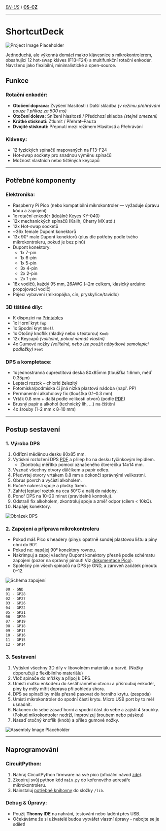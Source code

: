 [*EN-US*](https://github.com/MichalJef/ShortcutDeck/blob/main/README.md) / [**CS-CZ**](https://github.com/MichalJef/ShortcutDeck/blob/main/README_CZ.md)

---

# ShortcutDeck

![Project Image Placeholder](https://github.com/MichalJef/ShortcutDeck/blob/main/docs/ShortcutDeckLogo.png)

Jednoduchá, ale výkonná domácí makro klávesnice s mikrokontrolerem, obsahující 12 hot-swap kláves (F13–F24) a multifunkční rotační enkodér. Navrženo jako flexibilní, minimalistické a open-source.

## Funkce

### Rotační enkodér:
- **Otočení doprava:** Zvýšení hlasitosti / Další skladba *(v režimu přehrávání pouze 1 příkaz za 500 ms)*
- **Otočení doleva:** Snížení hlasitosti / Předchozí skladba *(stejné omezení)*
- **Krátké stisknutí:** Ztlumit / Přehrát–Pauza
- **Dvojité stisknutí:** Přepnutí mezi režimem Hlasitosti a Přehrávání

### Klávesy:
- 12 fyzických spínačů mapovaných na F13–F24
- Hot-swap sockety pro snadnou výměnu spínačů
- Možnost vlastních nebo tištěných keycapů

---

## Potřebné komponenty

### Elektronika:
- Raspberry Pi Pico (nebo kompatibilní mikrokontroler — vyžaduje úpravu kódu a zapojení)
- 1x rotační enkodér (ideálně Keyes KY-040)
- 12x mechanických spínačů (Kailh, Cherry MX atd.)
- 12x Hot-swap socketů
- ~36x female Dupont konektorů
- 13x 90° male Dupont konektorů (plus dle potřeby podle tvého mikrokontroleru, pokud je bez pinů)
- Dupont konektory:
  - 1x 7-pin  
  - 1x 6-pin  
  - 1x 5-pin  
  - 3x 4-pin  
  - 2x 2-pin  
  - 2x 1-pin
- 18x vodičů, každý 95 mm, 26AWG (~2m celkem, klasický arduino propojovací vodič)
- Pájecí vybavení (mikropájka, cín, pryskyřice/tavidlo)

### 3D tištěné díly:
- K dispozici na [Printables](https://www.printables.com/model/1300028-shortcutdeck-printable-parts)
- 1x Horní kryt `Top`
- 1x Spodní kryt `Shell`
- 1x Otočný knoflík (hladký nebo s texturou) `Knob`
- 12x Keycapů *(volitelné, pokud nemáš vlastní)*  
- 4x Gumové nožky *(volitelné, nebo lze použít nábytkové samolepicí podložky)* `Feet`

### DPS a kompletace:
- 1x jednostranná cuprextitová deska 80x85mm (tloušťka 1.6mm, měď 0.35µm)
- Leptací roztok – chlorid železitý
- Fotomiska/podmiska či jiná nízká plastová nádoba (např. PP)
- Permanentní alkoholový fix (tloušťka 0.1–0.3 mm)
- Vrták 0.8 mm + další podle velikosti otvorů (podle [PDF](https://github.com/MichalJef/ShortcutDeck/blob/main/ShortcutDeck%20PCB%20v1.pdf))
- Brusný papír a alkohol (technický líh, ...) na čištění
- 4x šrouby (1–2 mm x 8–10 mm)

---

## Postup sestavení

### 1. Výroba DPS
1. Odřízni měděnou desku 80x85 mm.
2. Vytiskni rozložení DPS [PDF](https://github.com/MichalJef/ShortcutDeck/blob/main/ShortcutDeck%20PCB%20v1.pdf) a přilep ho na desku tyčinkovým lepidlem.
   - Zkontroluj měřítko pomocí označeného čtverečku 14x14 mm.
3. Vyznač všechny otvory důlčíkem a papír odlep.
4. Předvrtej otvory vrtákem 0.8 mm a dokonči správnými velikostmi.
5. Obrus povrch a vyčisti alkoholem.
6. Ručně nakresli spoje a plošky fixem.
7. Zahřej leptací roztok na cca 50°C  a nalij do nádoby.
8. Ponoř DPS na 10–20 minut (pravidelně kontroluj).
9. Odstraň fix alkoholem, zkontroluj spoje a změř odpor (cílem < 10kΩ).
10. Napájej konektory.

![Obrázek DPS](https://github.com/MichalJef/ShortcutDeck/blob/main/docs/PCB%20preview.jpg)

### 2. Zapojení a příprava mikrokontroleru

- Pokud máš Pico s headery (piny): opatrně sundej plastovou lištu a piny ohni do 90°.
- Pokud ne: napájej 90° konektory rovnou.
- Nakrimpuj a zapoj všechny Dupont konektory přesně podle schématu zapojení (pozor na správný pinout! Viz [dokumentace Pico](https://www.raspberrypi.com/documentation/microcontrollers/pico-series.html#pinout-and-design-files-4)).
- Společný pin všech spínačů na DPS je GND, a zároveň začátek pinoutu 0–12.

![Schéma zapojení](https://github.com/MichalJef/ShortcutDeck/blob/main/docs/ShortcutDeck1.png)

```bash
00 - GND 
01 - GP28
02 - GP27
03 - GP26
04 - GP22
05 - GP21
06 - GP20
07 - GP19
08 - GP18
09 - GP17
10 - GP16
11 - GP15
12 - GP14
```

### 3. Sestavení

1. Vytiskni všechny 3D díly v libovolném materiálu a barvě. (Nožky doporučuji z flexibilního materiálu)
2. Vlož spínače do mřížky a připoj k DPS.
3. Umísti matku enkodéru do šestihranného otvoru a přišroubuj enkodér, piny by měly mířit doprava při pohledu shora.
4. DPS se spínači by měla přesně pasovat do horního krytu. (zespoda)
5. Umísti mikrokontroler do spodní části krytu. Micro USB port by to měl usnadnit.
6. Nakonec do sebe zasaď horní a spodní část do sebe a zajisti 4 šroubky. (Pokud mikrokontroler nedrží, improvizuj šroubem nebo páskou)
7. Nasaď otočný knoflík (knob) a přilep gumové nožky.

![Assembly Image Placeholder](https://github.com/MichalJef/ShortcutDeck/blob/main/docs/preview.png)

---

## Naprogramování

### CircuitPython:

1. Nahraj CircuitPython firmware na své pico (oficiální návod [zde](https://circuitpython.org/board/raspberry_pi_pico/)).
2. Zkopíruj svůj python kód `main.py` do kořenového adresáře mikrokontroleru.
3. Nainstaluj [potřebné knihovny](https://github.com/MichalJef/ShortcutDeck/tree/main/lib) do složky `/lib`.

### Debug & Úpravy:
- Použij **Thonny IDE** na nahrání, testování nebo ladění přes USB.
- Očekáváme že si uživatelé budou vytvářet vlastní úpravy - nebojte se je sdílet!
